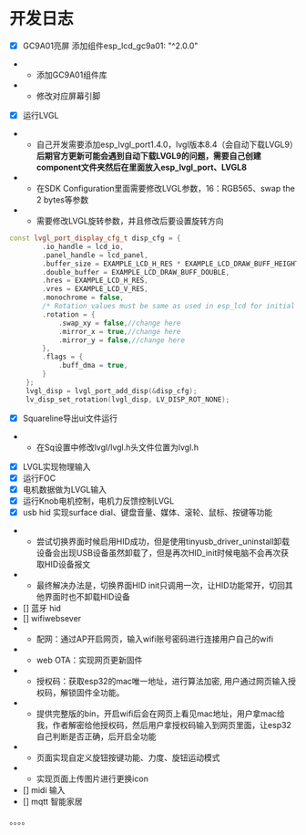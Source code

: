 # 开发日志
- [x] GC9A01亮屏 添加组件esp_lcd_gc9a01: "^2.0.0"
- - 添加GC9A01组件库
- - 修改对应屏幕引脚
- [x] 运行LVGL
- - 自己开发需要添加esp_lvgl_port1.4.0，lvgl版本8.4（会自动下载LVGL9）**后期官方更新可能会遇到自动下载LVGL9的问题，需要自己创建component文件夹然后在里面放入esp_lvgl_port、LVGL8**
- - 在SDK Configuration里面需要修改LVGL参数，16：RGB565、swap the 2 bytes等参数
- - 需要修改LVGL旋转参数，并且修改后要设置旋转方向
```cpp
const lvgl_port_display_cfg_t disp_cfg = {
        .io_handle = lcd_io,
        .panel_handle = lcd_panel,
        .buffer_size = EXAMPLE_LCD_H_RES * EXAMPLE_LCD_DRAW_BUFF_HEIGHT * sizeof(uint16_t),
        .double_buffer = EXAMPLE_LCD_DRAW_BUFF_DOUBLE,
        .hres = EXAMPLE_LCD_H_RES,
        .vres = EXAMPLE_LCD_V_RES,
        .monochrome = false,
        /* Rotation values must be same as used in esp_lcd for initial settings of the screen */
        .rotation = {
            .swap_xy = false,//change here
            .mirror_x = true,//change here
            .mirror_y = false,//change here
        },
        .flags = {
            .buff_dma = true,
        }
    };
    lvgl_disp = lvgl_port_add_disp(&disp_cfg);
    lv_disp_set_rotation(lvgl_disp, LV_DISP_ROT_NONE);
```

- [x] Squareline导出ui文件运行
- - 在Sq设置中修改lvgl/lvgl.h头文件位置为lvgl.h
- [x] LVGL实现物理输入
- [x] 运行FOC
- [x] 电机数据做为LVGL输入
- [x] 运行Knob电机控制，电机力反馈控制LVGL
- [x] usb hid 实现surface dial、键盘音量、媒体、滚轮、鼠标、按键等功能
- - 尝试切换界面时候启用HID成功，但是使用tinyusb_driver_uninstall卸载设备会出现USB设备虽然卸载了，但是再次HID_init时候电脑不会再次获取HID设备报文
- - 最终解决办法是，切换界面HID init只调用一次，让HID功能常开，切回其他界面时也不卸载HID设备
- [] 蓝牙 hid
- [] wifiwebsever 
- - 配网：通过AP开启网页，输入wifi账号密码进行连接用户自己的wifi
- - web OTA：实现网页更新固件
- - 授权码：获取esp32的mac唯一地址，进行算法加密, 用户通过网页输入授权码，解锁固件全功能。
- - 提供完整版的bin，开启wifi后会在网页上看见mac地址，用户拿mac给我，作者解密给他授权码，然后用户拿授权码输入到网页里面，让esp32自己判断是否正确，后开启全功能
- - 页面实现自定义旋钮按键功能、力度、旋钮运动模式
- - 实现页面上传图片进行更换icon
- [] midi 输入
- [] mqtt 智能家居

。。。。